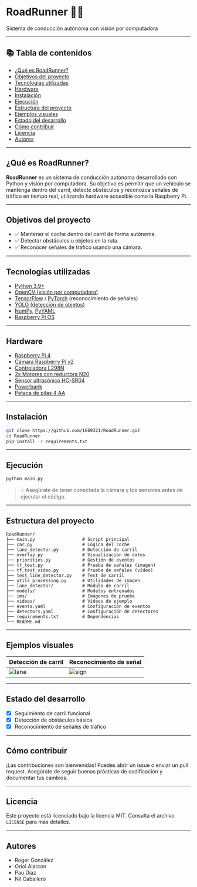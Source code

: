 
<!--
README.md para RoadRunner
Este archivo describe un sistema de conducción autónoma basado en Python
y visión por computadora, inspirado en el estilo del proyecto PythonRobotics.
-->

# RoadRunner 🚗💨  
Sistema de conducción autónoma con visión por computadora

---

## 📚 Tabla de contenidos

- [¿Qué es RoadRunner?](#qué-es-roadrunner)
- [Objetivos del proyecto](#objetivos-del-proyecto)
- [Tecnologías utilizadas](#tecnologías-utilizadas)
- [Hardware](#hardware)
- [Instalación](#instalación)
- [Ejecución](#ejecución)
- [Estructura del proyecto](#estructura-del-proyecto)
- [Ejemplos visuales](#ejemplos-visuales)
- [Estado del desarrollo](#estado-del-desarrollo)
- [Cómo contribuir](#cómo-contribuir)
- [Licencia](#licencia)
- [Autores](#autores)

---

## ¿Qué es RoadRunner?

**RoadRunner** es un sistema de conducción autónoma desarrollado con Python y visión por computadora. Su objetivo es permitir que un vehículo se mantenga dentro del carril, detecte obstáculos y reconozca señales de tráfico en tiempo real, utilizando hardware accesible como la Raspberry Pi.

---

## Objetivos del proyecto

- ✅ Mantener el coche dentro del carril de forma autónoma.  
- ✅ Detectar obstáculos u objetos en la ruta.  
- ✅ Reconocer señales de tráfico usando una cámara.

---

## Tecnologías utilizadas

- [Python 3.9+](https://www.python.org/downloads/)  
- [OpenCV (visión por computadora)](https://opencv.org/)  
- [TensorFlow](https://www.tensorflow.org/) / [PyTorch](https://pytorch.org/) (reconocimiento de señales)  
- [YOLO (detección de objetos)](https://docs.ultralytics.com/)  
- [NumPy](https://numpy.org/), [PyYAML](https://pyyaml.org/)  
- [Raspberry Pi OS](https://www.raspberrypi.com/software/)


---

## Hardware

- [Raspberry Pi 4](https://tienda.bricogeek.com/placas-raspberry-pi/1330-raspberry-pi-4-model-b-4-gb.html?_gl=1*z9559f*_up*MQ..*_gs*MQ..&gclid=CjwKCAjw3_PCBhA2EiwAkH_j4iuGuv_6AWKE0E7OXbkjeWnEkRXGa-6T2kYbjGQ0lrQCCnmQOxNYghoCS0cQAvD_BwE&gbraid=0AAAAADkb14eYDWZQKLfN5T7XcqmyfW6sO)
- [Cámara Raspberry Pi v2 ](https://tienda.bricogeek.com/accesorios-raspberry-pi/823-camara-raspberry-pi-noir-v2-8-megapixels.html?_gl=1*1avbmpn*_up*MQ..*_gs*MQ..&gclid=CjwKCAjw3_PCBhA2EiwAkH_j4iuGuv_6AWKE0E7OXbkjeWnEkRXGa-6T2kYbjGQ0lrQCCnmQOxNYghoCS0cQAvD_BwE&gbraid=0AAAAADkb14eYDWZQKLfN5T7XcqmyfW6sO)
- [Controladora L298N](https://tienda.bricogeek.com/motores/285-controlador-de-motores-doble-puente-h-l298.html?_gl=1*1avbmpn*_up*MQ..*_gs*MQ..&gclid=CjwKCAjw3_PCBhA2EiwAkH_j4iuGuv_6AWKE0E7OXbkjeWnEkRXGa-6T2kYbjGQ0lrQCCnmQOxNYghoCS0cQAvD_BwE&gbraid=0AAAAADkb14eYDWZQKLfN5T7XcqmyfW6sO) 
- [2x Motores con reductora N20](https://tienda.bricogeek.com/motores/115-motor-micro-metal-dc-con-reductora-50-1.html?_gl=1*dud44b*_up*MQ..*_gs*MQ..&gclid=CjwKCAjw3_PCBhA2EiwAkH_j4iuGuv_6AWKE0E7OXbkjeWnEkRXGa-6T2kYbjGQ0lrQCCnmQOxNYghoCS0cQAvD_BwE&gbraid=0AAAAADkb14eYDWZQKLfN5T7XcqmyfW6sO)
- [Sensor ultrasónico HC-SR04](https://tienda.bricogeek.com/sensores-distancia/741-sensor-de-distancia-por-ultrasonidos-hc-sr04.html?_gl=1*1avbmpn*_up*MQ..*_gs*MQ..&gclid=CjwKCAjw3_PCBhA2EiwAkH_j4iuGuv_6AWKE0E7OXbkjeWnEkRXGa-6T2kYbjGQ0lrQCCnmQOxNYghoCS0cQAvD_BwE&gbraid=0AAAAADkb14eYDWZQKLfN5T7XcqmyfW6sO)
- [Powerbank]() 
- [Petaca de pilas 4 AA](https://tienda.bricogeek.com/componentes/160-base-para-baterias-4xaa.html?utm_source=tienda&utm_medium=click&utm_campaign=prodrel&gclid=CjwKCAjw3_PCBhA2EiwAkH_j4iuGuv_6AWKE0E7OXbkjeWnEkRXGa-6T2kYbjGQ0lrQCCnmQOxNYghoCS0cQAvD_BwE&gbraid=0AAAAADkb14eYDWZQKLfN5T7XcqmyfW6sO)

---

## Instalación

```bash
git clone https://github.com/1669321/RoadRunner.git
cd RoadRunner
pip install -r requirements.txt
```

---

## Ejecución

```bash
python main.py
```

> 💡 Asegúrate de tener conectada la cámara y los sensores antes de ejecutar el código.

---

## Estructura del proyecto

```
RoadRunner/
├── main.py                  # Script principal
├── car.py                   # Lógica del coche
├── lane_detector.py         # Detección de carril
├── overlay.py               # Visualización de datos
├── priorities.py            # Gestión de eventos
├── tf_test.py               # Prueba de señales (imagen)
├── tf_test_video.py         # Prueba de señales (vídeo)
├── test_line_detector.py    # Test de carril
├── utils_processing.py      # Utilidades de imagen
├── lane_detector/           # Módulo de carril
├── models/                  # Modelos entrenados
├── ims/                     # Imágenes de prueba
├── videos/                  # Vídeos de ejemplo
├── events.yaml              # Configuración de eventos
├── detectors.yaml           # Configuración de detectores
├── requirements.txt         # Dependencias
└── README.md
```

---

## Ejemplos visuales

| Detección de carril         | Reconocimiento de señal         |
|----------------------------|----------------------------------|
| ![lane](resultado/img.png) | ![sign](resultado/video.gif)     |


---

## Estado del desarrollo

- [x] Seguimiento de carril funcional  
- [x] Detección de obstáculos básica  
- [x] Reconocimiento de señales de tráfico  

---

## Cómo contribuir

¡Las contribuciones son bienvenidas! Puedes abrir un issue o enviar un pull request. Asegúrate de seguir buenas prácticas de codificación y documentar tus cambios.

---

## Licencia

Este proyecto está licenciado bajo la licencia MIT. Consulta el archivo `LICENSE` para más detalles.

---

## Autores

- Roger González  
- Oriol Alarcón  
- Pau Díaz  
- Nil Caballero
